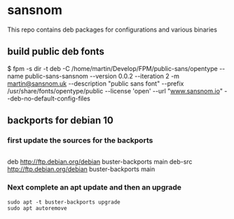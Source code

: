 # sansnom
This repo contains deb packages for configurations and various binaries

## build public deb fonts

$ fpm -s dir -t deb -C /home/martin/Develop/FPM/public-sans/opentype --name public-sans-sansnom --version 0.0.2 --iteration 2 -m martin@sansnom.uk   --description "public sans font" --prefix /usr/share/fonts/opentype/public --license 'open' --url "www.sansnom.io" --deb-no-default-config-files



## backports for debian 10

### first update the sources for the backports

```vi the  /etc/apt/sources.list and add the following entry
```

deb http://ftp.debian.org/debian buster-backports main
deb-src http://ftp.debian.org/debian buster-backports main

### Next complete an apt update and then an upgrade
  
  ```sudo apt update
  sudo apt -t buster-backports upgrade
  sudo apt autoremove
  ```
